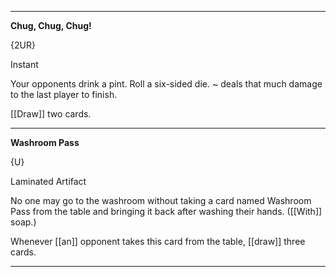 - - -

**Chug, Chug, Chug!**

{2UR}

Instant

Your opponents drink a pint. Roll a six-sided die. ~ deals that much damage to the last player to finish.

[[Draw]] two cards.

- - -

**Washroom Pass**

{U}

Laminated Artifact

No one may go to the washroom without taking a card named Washroom Pass from the table and bringing it back after washing their hands. ([[With]] soap.)

Whenever [[an]] opponent takes this card from the table, [[draw]] three cards.

- - -


